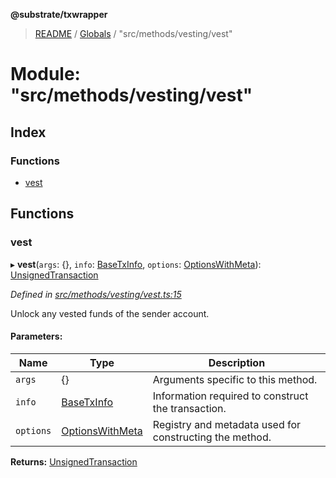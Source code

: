 **@substrate/txwrapper**

> [README](../README.md) / [Globals](../globals.md) / "src/methods/vesting/vest"

# Module: "src/methods/vesting/vest"

## Index

### Functions

* [vest](_src_methods_vesting_vest_.md#vest)

## Functions

### vest

▸ **vest**(`args`: {}, `info`: [BaseTxInfo](../interfaces/_src_util_types_.basetxinfo.md), `options`: [OptionsWithMeta](../interfaces/_src_util_types_.optionswithmeta.md)): [UnsignedTransaction](../interfaces/_src_util_types_.unsignedtransaction.md)

*Defined in [src/methods/vesting/vest.ts:15](https://github.com/paritytech/txwrapper/blob/5c4d9c5/src/methods/vesting/vest.ts#L15)*

Unlock any vested funds of the sender account.

#### Parameters:

Name | Type | Description |
------ | ------ | ------ |
`args` | {} | Arguments specific to this method. |
`info` | [BaseTxInfo](../interfaces/_src_util_types_.basetxinfo.md) | Information required to construct the transaction. |
`options` | [OptionsWithMeta](../interfaces/_src_util_types_.optionswithmeta.md) | Registry and metadata used for constructing the method.  |

**Returns:** [UnsignedTransaction](../interfaces/_src_util_types_.unsignedtransaction.md)
